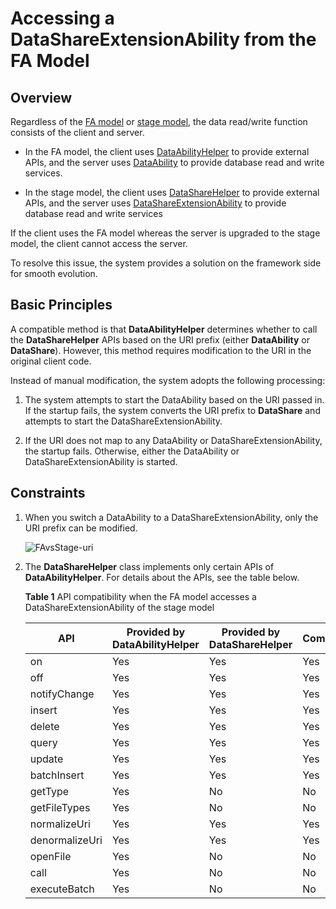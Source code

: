# Accessing a DataShareExtensionAbility from the FA Model

<!--Kit: Ability Kit-->
<!--Subsystem: Ability-->
<!--Owner: @wkljy-->
<!--Designer: @li-weifeng2024-->
<!--Tester: @lixueqing513-->
<!--Adviser: @huipeizi-->

## Overview

Regardless of the [FA model](ability-terminology.md#fa-model) or [stage model](ability-terminology.md#stage-model), the data read/write function consists of the client and server.

- In the FA model, the client uses [DataAbilityHelper](../reference/apis-ability-kit/js-apis-inner-ability-dataAbilityHelper.md) to provide external APIs, and the server uses [DataAbility](dataability-overview.md) to provide database read and write services.

- In the stage model, the client uses [DataShareHelper](../reference/apis-arkdata/js-apis-data-dataShare-sys.md#datasharehelper) to provide external APIs, and the server uses [DataShareExtensionAbility](../reference/apis-arkdata/js-apis-application-dataShareExtensionAbility-sys.md) to provide database read and write services

If the client uses the FA model whereas the server is upgraded to the stage model, the client cannot access the server.

To resolve this issue, the system provides a solution on the framework side for smooth evolution.


## Basic Principles

A compatible method is that **DataAbilityHelper** determines whether to call the **DataShareHelper** APIs based on the URI prefix (either **DataAbility** or **DataShare**). However, this method requires modification to the URI in the original client code.

Instead of manual modification, the system adopts the following processing:

1. The system attempts to start the DataAbility based on the URI passed in. If the startup fails, the system converts the URI prefix to **DataShare** and attempts to start the DataShareExtensionAbility.

2. If the URI does not map to any DataAbility or DataShareExtensionAbility, the startup fails. Otherwise, either the DataAbility or DataShareExtensionAbility is started.


## Constraints

1. When you switch a DataAbility to a DataShareExtensionAbility, only the URI prefix can be modified.

   ![FAvsStage-uri](figures/FAvsStage-uri.png)

2. The **DataShareHelper** class implements only certain APIs of **DataAbilityHelper**. For details about the APIs, see the table below.

   **Table 1** API compatibility when the FA model accesses a DataShareExtensionAbility of the stage model

   | API| Provided by DataAbilityHelper| Provided by DataShareHelper| Compatible|
   | -------- | -------- | -------- | -------- |
   | on | Yes| Yes| Yes|
   | off | Yes| Yes| Yes|
   | notifyChange | Yes| Yes| Yes|
   | insert | Yes| Yes| Yes|
   | delete | Yes| Yes| Yes|
   | query | Yes| Yes| Yes|
   | update | Yes| Yes| Yes|
   | batchInsert | Yes| Yes| Yes|
   | getType | Yes| No| No|
   | getFileTypes | Yes| No| No|
   | normalizeUri | Yes| Yes| Yes|
   | denormalizeUri | Yes| Yes| Yes|
   | openFile | Yes| No| No|
   | call | Yes| No| No|
   | executeBatch | Yes| No| No|
